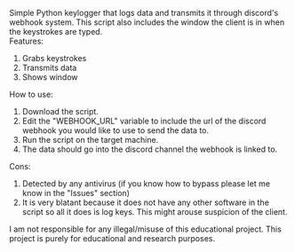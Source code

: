 Simple Python keylogger that logs data and transmits it through discord's webhook system. This script also includes the window the client is in when the keystrokes are typed. <br/>
Features:
1. Grabs keystrokes
2. Transmits data
3. Shows window

How to use:
1. Download the script.
2. Edit the "WEBHOOK_URL" variable to include the url of the discord webhook you would like to use to send the data to.
3. Run the script on the target machine.
4. The data should go into the discord channel the webhook is linked to.<br/>

Cons:
1. Detected by any antivirus (if you know how to bypass please let me know in the "Issues" section)
2. It is very blatant because it does not have any other software in the script so all it does is log keys. This might arouse suspicion of the client.<br/>

I am not responsible for any illegal/misuse of this educational project. This project is purely for educational and research purposes.

